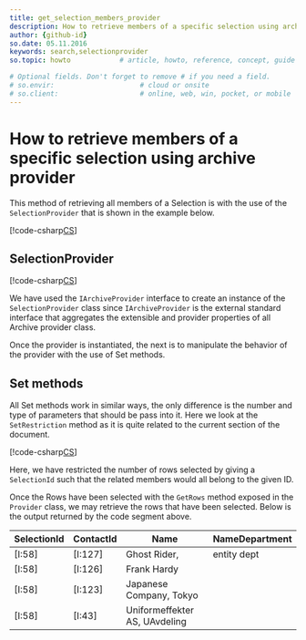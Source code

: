 ```yaml
---
title: get_selection_members_provider
description: How to retrieve members of a specific selection using archive provider
author: {github-id}
so.date: 05.11.2016
keywords: search,selectionprovider
so.topic: howto            # article, howto, reference, concept, guide

# Optional fields. Don't forget to remove # if you need a field.
# so.envir:                     # cloud or onsite
# so.client:                    # online, web, win, pocket, or mobile
---
```


# How to retrieve members of a specific selection using archive provider

This method of retrieving all members of a Selection is with the use of the `SelectionProvider` that is shown in the example below.

[!code-csharp[CS](includes/get-members-selectionprovider.cs)]

## SelectionProvider

[!code-csharp[CS](includes/get-members-selectionprovider.cs?range=7)]

We have used the `IArchiveProvider` interface to create an instance of the `SelectionProvider` class since `IArchiveProvider` is the external standard interface that aggregates the extensible and provider properties of all Archive provider class.

Once the provider is instantiated, the next is to manipulate the behavior of the provider with the use of Set methods.

## Set methods

All Set methods work in similar ways, the only difference is the number and type of parameters that should be pass into it. Here we look at the `SetRestriction` method as it is quite related to the current section of the document.

[!code-csharp[CS](includes/get-members-selectionprovider.cs?range=19)]

Here, we have restricted the number of rows selected by giving a `SelectionId` such that the related members would all belong to the given ID.

Once the Rows have been selected with the `GetRows` method exposed in the `Provider` class, we may retrieve the rows that have been selected. Below is the output returned by the code segment above.

| SelectionId | ContactId | Name | NameDepartment |
|---|---|---|---|
| [I:58] | [I:127] | Ghost Rider, | entity dept |
| [I:58] | [I:126] | Frank Hardy | |
| [I:58] | [I:123] | Japanese Company,  Tokyo |
| [I:58] | [I:43]  | Uniformeffekter AS, UAvdeling |
